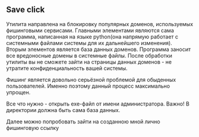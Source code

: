 ## Save click

Утилита направлена на блокировку популярных доменов, используемых фишинговыми сервисами.
Главными элементами являются сама программа, написанная на языке python(она напрямую работает с системными файлами
системы для их дальнейшего изменения). Вторым элементов является база данных доменов. Программа заносит все вредоносные 
домены в системные файлы. После обработки утилиты вы не сможете зайти на страницы данных доменов - не утратите конфиденциальность
вашей системы. 

Фишинг является довольно серьёзной проблемой для обыденных пользователей. Именно поэтому данный процесс максимально
упрощен.

Все что нужно - открыть exe-файл от имени администратора. Важно! В директории должна быть сама база данных.

Далее можно попробовать зайти на созданною мной лично фишинговую ссылку